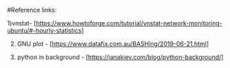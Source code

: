 #Reference links:

1)vnstat- [https://www.howtoforge.com/tutorial/vnstat-network-monitoring-ubuntu/#-hourly-statistics]

2) GNU plot - [https://www.datafix.com.au/BASHing/2019-06-21.html]

3) python in background - [https://janakiev.com/blog/python-background/]
